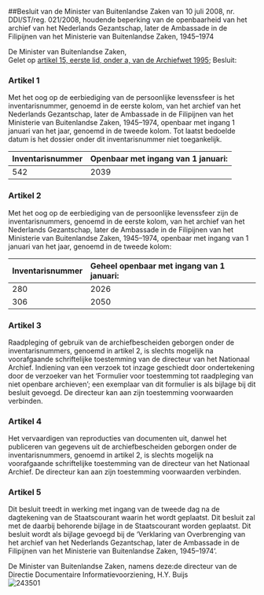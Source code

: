 <meta http-equiv='Content-Type' content='text/html; charset=utf-8' />

##Besluit van de Minister van Buitenlandse Zaken van 10 juli 2008, nr. DDI/ST/reg. 021/2008, houdende beperking van de openbaarheid van het archief van het Nederlands Gezantschap, later de Ambassade in de Filipijnen van het Ministerie van Buitenlandse Zaken, 1945–1974

De Minister van Buitenlandse Zaken,  
Gelet op [artikel 15, eerste lid, onder a, van de Archiefwet 1995](../../../../../../../../../../../wet/archiefwet/1995/BWBR0007376/README.md);
Besluit:    

### Artikel  1  

Met het oog op de eerbiediging van de persoonlijke levenssfeer is het inventarisnummer, genoemd in de eerste kolom, van het archief van het Nederlands Gezantschap, later de Ambassade in de Filipijnen van het Ministerie van Buitenlandse Zaken, 1945–1974, openbaar met ingang 1 januari van het jaar, genoemd in de tweede kolom. Tot laatst bedoelde datum is het dossier onder dit inventarisnummer niet toegankelijk.  

| Inventarisnummer  | Openbaar met ingang van 1 januari:  |
|:---|:---|
| 542  | 2039  |

### Artikel  2  

Met het oog op de eerbiediging van de persoonlijke levenssfeer zijn de inventarisnummers, genoemd in de eerste kolom, van het archief van het Nederlands Gezantschap, later de Ambassade in de Filipijnen van het Ministerie van Buitenlandse Zaken, 1945–1974, openbaar met ingang van 1 januari van het jaar, genoemd in de tweede kolom:  

| Inventarisnummer  | Geheel openbaar met ingang van 1 januari:  |
|:---|:---|
| 280  | 2026  |
| 306  | 2050  |

### Artikel  3  

Raadpleging of gebruik van de archiefbescheiden geborgen onder de inventarisnummers, genoemd in artikel 2, is slechts mogelijk na voorafgaande schriftelijke toestemming van de directeur van het Nationaal Archief. Indiening van een verzoek tot inzage geschiedt door ondertekening door de verzoeker van het ‘Formulier voor toestemming tot raadpleging van niet openbare archieven’; een exemplaar van dit formulier is als bijlage bij dit besluit gevoegd. De directeur kan aan zijn toestemming voorwaarden verbinden. 

### Artikel  4  

Het vervaardigen van reproducties van documenten uit, danwel het publiceren van gegevens uit de archiefbescheiden geborgen onder de inventarisnummers, genoemd in artikel 2, is slechts mogelijk na voorafgaande schriftelijke toestemming van de directeur van het Nationaal Archief. De directeur kan aan zijn toestemming voorwaarden verbinden. 

### Artikel  5  

Dit besluit treedt in werking met ingang van de tweede dag na de dagtekening van de Staatscourant waarin het wordt geplaatst. 
Dit besluit zal met de daarbij behorende bijlage in de Staatscourant worden geplaatst. Dit besluit wordt als bijlage gevoegd bij de ‘Verklaring van Overbrenging van het archief van het Nederlands Gezantschap, later de Ambassade in de Filipijnen van het Ministerie van Buitenlandse Zaken, 1945–1974’.  

De 
Minister van Buitenlandse Zaken, namens deze:de 
directeur van de Directie Documentaire Informatievoorziening, 
H.Y. Buijs    
![243501](http://wetten.overheid.nl/Illustration/243501)

